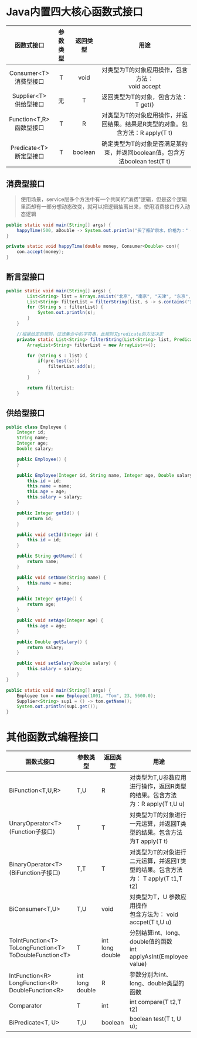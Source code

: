 # Java内置四大核心函数式接口

|          函数式接口           | 参数类型 | 返回类型 |                             用途                             |
| :---------------------------: | :------: | :------: | :----------------------------------------------------------: |
| Consumer\<T><br />消费型接口  |    T     |   void   |     对类型为T的对象应用操作，包含方法：<br />void accept     |
| Supplier\<T><br />供给型接口  |    无    |    T     |          返回类型为T的对象，包含方法：<br />T get()          |
| Function<T,R><br />函数型接口 |    T     |    R     | 对类型为T的对象应用操作，并返回结果。结果是R类型的对象。包含方法：R apply(T t) |
| Predicate\<T><br />断定型接口 |    T     | boolean  | 确定类型为T的对象是否满足某约束，并返回boolean值。包含方法boolean test(T t) |



## 消费型接口

> 使用场景，service层多个方法中有一个共同的"消费"逻辑，但是这个逻辑里面却有一部分想动态改变，就可以把逻辑抽离出来，使用消费接口传入动态逻辑

```java
public static void main(String[] args) {
    happyTime(500, aDouble -> System.out.println("买了瓶矿泉水，价格为：" + aDouble));
}

private static void happyTime(double money, Consumer<Double> con){
    con.accept(money);
}
```



## 断言型接口

```java
public static void main(String[] args) {
        List<String> list = Arrays.asList("北京", "南京", "天津", "东京", "西京", "普京");
        List<String> filterList = filterString(list, s -> s.contains("京"));
        for (String s : filterList) {
            System.out.println(s);
        }
    }

    //根据给定的规则，过滤集合中的字符串，此规则又predicate的方法决定
    private static List<String> filterString(List<String> list, Predicate<String> pre){
        ArrayList<String> filterList = new ArrayList<>();

        for (String s : list) {
            if(pre.test(s)){
                filterList.add(s);
            }
        }

        return filterList;
    }
```

## 供给型接口

```java
public class Employee {
    Integer id;
    String name;
    Integer age;
    Double salary;

    public Employee() {
    }

    public Employee(Integer id, String name, Integer age, Double salary) {
        this.id = id;
        this.name = name;
        this.age = age;
        this.salary = salary;
    }

    public Integer getId() {
        return id;
    }

    public void setId(Integer id) {
        this.id = id;
    }

    public String getName() {
        return name;
    }

    public void setName(String name) {
        this.name = name;
    }

    public Integer getAge() {
        return age;
    }

    public void setAge(Integer age) {
        this.age = age;
    }

    public Double getSalary() {
        return salary;
    }

    public void setSalary(Double salary) {
        this.salary = salary;
    }
}
```



```java
public static void main(String[] args) {
    Employee tom = new Employee(1001, "Tom", 23, 5600.0);
    Supplier<String> sup1 = () -> tom.getName();
    System.out.println(sup1.get());
}
```





# 其他函数式编程接口

| 函数式接口                                                   | 参数类型                  | 返回类型                  | 用途                                                         |
| ------------------------------------------------------------ | ------------------------- | ------------------------- | ------------------------------------------------------------ |
| BiFunction<T,U,R>                                            | T,U                       | R                         | 对类型为T,U参数应用进行操作，返回R类型的结果。包含方法为：R apply(T t,U u) |
| UnaryOperator\<T>(Function子接口)                            | T                         | T                         | 对类型为T的对象进行一元运算，并返回T类型的结果。包含方法为T apply(T t) |
| BinaryOperator\<T>(BiFunction子接口)                         | T,T                       | T                         | 对类型为T的对象进行二元运算，并返回T类型的结果。包含方法为： T apply(T t1,T t2) |
| BiConsumer<T,U>                                              | T,U                       | void                      | 对类型为T，U 参数应用操作<br />包含方法为： void accpet(T t,U u) |
| ToIntFunction\<T><br />ToLongFunction\<T><br />ToDoubleFunction\<T> | T                         | int<br />long<br />double | 分别结算int、long、double值的函数<br /> int applyAsInt(Employee value) |
| IntFunction\<R><br />LongFunction\<R><br />DoubleFunction\<R> | int<br />long<br />double | R                         | 参数分别为int、long、double类型的函数                        |
| Comparator<T>                                                | T                         | int                       | int compare(T t2,T t2)                                       |
| BiPredicate<T, U>                                            | T,U                       | boolean                   | boolean test(T t, U u);                                      |

